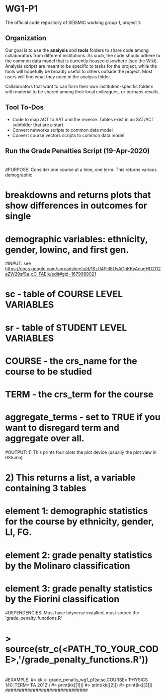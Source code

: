 # WG1-P1
The official code repository of SEISMIC working group 1, project 1.

## Organization
Our goal is to use the **analysis** and **tools** folders to share code among collaborators from different institutions. As such, the code should adhere to the common data model that is currently housed elsewhere (see the Wiki). Analysis scripts are meant to be specific to tasks for the project, while the tools will hopefully be broadly useful to others outside the project.
Most users will find what they need in the analysis folder. 

Collaborators that want to can form their own institution-specific folders with material to be shared among their local colleagues, or perhaps results. 

## Tool To-Dos
- Code to map ACT to SAT and the reverse. Tables exist in an SAT/ACT subfolder that are a start.
- Convert networks scripts to common data model
- Convert course vectors scripts to common data model

## Run the Grade Penalties Script (19-Apr-2020)
#
#PURPOSE: Consider one course at a time, one term. This returns various demographic
#         breakdowns and returns plots that show differences in outcomes for single
#         demographic variables: ethnicity, gender, lowinc, and first gen.
#INPUT: see https://docs.google.com/spreadsheets/d/1SzU4PcIEUsAGnKKyAcugHO2O2aZW29sf9a_cC-FAElk/edit#gid=1679989021
#       sc - table of COURSE LEVEL VARIABLES 
#       sr - table of STUDENT LEVEL VARIABLES 
#       COURSE - the crs_name for the course to be studied
#       TERM   - the crs_term for the course
#       aggregate_terms - set to TRUE if you want to disregard term and aggregate over all.
#OUTPUT: 1) This prints four plots the plot device (usually the plot view in RStudio)
#        2) This returns a list, a variable containing 3 tables
#        element 1: demographic statistics for the course by ethnicity, gender, LI, FG.
#        element 2: grade penalty statistics by the Molinaro classification
#        element 3: grade penalty statistics by the Fiorini classification
#DEPENDENCIES: Must have tidyverse installed, must source the 'grade_penalty_functions.R'
#              > source(str_c(<PATH_TO_YOUR_CODE>,'/grade_penalty_functions.R'))
#
#EXAMPLE:
#> kk <- grade_penalty_wg1_p1(sr,sc,COURSE='PHYSICS 140',TERM='FA 2012')
#> print(kk[[1]])
#> print(kk[[2]])
#> print(kk[[3]])
##############################
